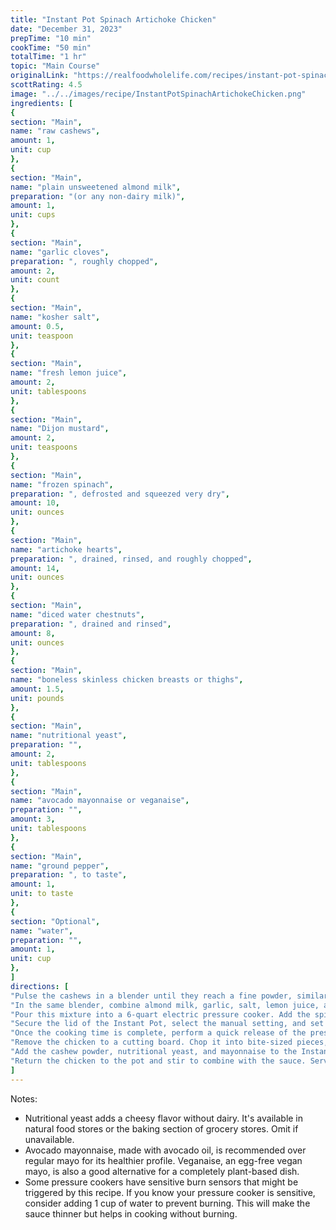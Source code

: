 ```yaml
---
title: "Instant Pot Spinach Artichoke Chicken"
date: "December 31, 2023"
prepTime: "10 min"
cookTime: "50 min"
totalTime: "1 hr"
topic: "Main Course"
originalLink: "https://realfoodwholelife.com/recipes/instant-pot-spinach-artichoke-chicken/"
scottRating: 4.5
image: "../../images/recipe/InstantPotSpinachArtichokeChicken.png"
ingredients: [
{
section: "Main",
name: "raw cashews",
amount: 1,
unit: cup
},
{
section: "Main",
name: "plain unsweetened almond milk",
preparation: "(or any non-dairy milk)",
amount: 1,
unit: cups
},
{
section: "Main",
name: "garlic cloves",
preparation: ", roughly chopped",
amount: 2,
unit: count
},
{
section: "Main",
name: "kosher salt",
amount: 0.5,
unit: teaspoon
},
{
section: "Main",
name: "fresh lemon juice",
amount: 2,
unit: tablespoons
},
{
section: "Main",
name: "Dijon mustard",
amount: 2,
unit: teaspoons
},
{
section: "Main",
name: "frozen spinach",
preparation: ", defrosted and squeezed very dry",
amount: 10,
unit: ounces
},
{
section: "Main",
name: "artichoke hearts",
preparation: ", drained, rinsed, and roughly chopped",
amount: 14,
unit: ounces
},
{
section: "Main",
name: "diced water chestnuts",
preparation: ", drained and rinsed",
amount: 8,
unit: ounces
},
{
section: "Main",
name: "boneless skinless chicken breasts or thighs",
amount: 1.5,
unit: pounds
},
{
section: "Main",
name: "nutritional yeast",
preparation: "",
amount: 2,
unit: tablespoons
},
{
section: "Main",
name: "avocado mayonnaise or veganaise",
preparation: "",
amount: 3,
unit: tablespoons
},
{
section: "Main",
name: "ground pepper",
preparation: ", to taste",
amount: 1,
unit: to taste
},
{
section: "Optional",
name: "water",
preparation: "",
amount: 1,
unit: cup
},
]
directions: [
"Pulse the cashews in a blender until they reach a fine powder, similar to flour. Be cautious not to overmix to avoid creating cashew butter. Set the cashew powder aside.",
"In the same blender, combine almond milk, garlic, salt, lemon juice, and mustard. Blend until smooth.",
"Pour this mixture into a 6-quart electric pressure cooker. Add the spinach, artichoke hearts, water chestnuts, and chicken. If using water (see note below), add it now. Stir to combine.",
"Secure the lid of the Instant Pot, select the manual setting, and set it to high pressure for 15 minutes. The pot may take 25-35+ minutes to come to pressure before the cooking time begins.",
"Once the cooking time is complete, perform a quick release of the pressure.",
"Remove the chicken to a cutting board. Chop it into bite-sized pieces, shred it, or leave it whole, as preferred.",
"Add the cashew powder, nutritional yeast, and mayonnaise to the Instant Pot. If the sauce is too dry, add a splash more almond milk. Adjust the seasoning with additional salt and freshly ground pepper.",
"Return the chicken to the pot and stir to combine with the sauce. Serve the chicken topped with the sauce."
]
---
```

Notes:

- Nutritional yeast adds a cheesy flavor without dairy. It's available in natural food stores or the baking section of grocery stores. Omit if unavailable.
- Avocado mayonnaise, made with avocado oil, is recommended over regular mayo for its healthier profile. Veganaise, an egg-free vegan mayo, is also a good alternative for a completely plant-based dish.
- Some pressure cookers have sensitive burn sensors that might be triggered by this recipe. If you know your pressure cooker is sensitive, consider adding 1 cup of water to prevent burning. This will make the sauce thinner but helps in cooking without burning.